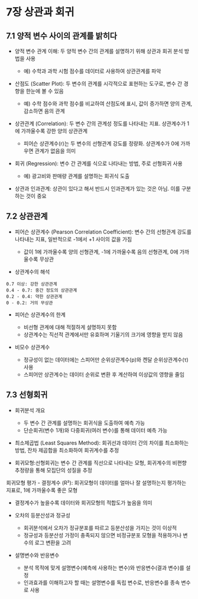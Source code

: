 # 7장 상관과 회귀
## 7.1 양적 변수 사이의 관계를 밝히다
* 양적 변수 관계 이해: 두 양적 변수 간의 관계를 설명하기 위해 상관과 회귀 분석 방법을 사용
  * 예) 수학과 과학 시험 점수를 데이터로 사용하여 상관관계를 파악

* 산점도 (Scatter Plot): 두 변수의 관계를 시각적으로 표현하는 도구로, 변수 간 경향을 한눈에 볼 수 있음
  * 예) 수학 점수와 과학 점수를 비교하여 산점도에 표시, 값이 증가하면 양의 관계, 감소하면 음의 관계

* 상관관계 (Correlation): 두 변수 간의 관계성 정도를 나타내는 지표. 상관계수가 1에 가까울수록 강한 양의 상관관계
  * 피어슨 상관계수(r)는 두 변수의 선형관계 강도를 정량화. 상관계수가 0에 가까우면 관계가 없음을 의미
* 회귀 (Regression): 변수 간 관계를 식으로 나타내는 방법, 주로 선형회귀 사용
  * 예) 광고비와 판매량 관계를 설명하는 회귀식 도출
* 상관과 인과관계: 상관이 있다고 해서 반드시 인과관계가 있는 것은 아님. 이를 구분하는 것이 중요

## 7.2 상관관계
* 피어슨 상관계수 (Pearson Correlation Coefficient): 변수 간의 선형관계 강도를 나타내는 지표, 일반적으로 -1에서 +1 사이의 값을 가짐
  * 값이 1에 가까울수록 양의 선형관계, -1에 가까울수록 음의 선형관계, 0에 가까울수록 무상관

* 상관계수의 해석
```
0.7 이상: 강한 상관관계
0.4 - 0.7: 중간 정도의 상관관계
0.2 - 0.4: 약한 상관관계
0 - 0.2: 거의 무상관
```
* 피어슨 상관계수의 한계
  * 비선형 관계에 대해 적절하게 설명하지 못함
  * 상관계수는 직선적 관계에서만 유효하며 기울기의 크기에 영향을 받지 않음
    
* 비모수 상관계수
  * 정규성이 없는 데이터에는 스피어만 순위상관계수(p)와 켄달 순위상관계수(τ) 사용
  * 스피어만 상관계수는 데이터 순위로 변환 후 계산하여 이상값의 영향을 줄임
    
## 7.3 선형회귀
* 회귀분석 개요
  * 두 변수 간 관계를 설명하는 회귀식을 도출하여 예측 가능
  * 단순회귀(변수 1개)와 다중회귀(여러 변수)를 통해 데이터 예측 가능

    
* 최소제곱법 (Least Squares Method): 회귀선과 데이터 간의 차이를 최소화하는 방법, 잔차 제곱합을 최소화하여 회귀계수를 추정

* 회귀모형:선형회귀는 변수 간 관계를 직선으로 나타내는 모형, 회귀계수의 비편향 추정량을 통해 모집단의 성질을 추정

회귀모형 평가 - 결정계수 (R²): 회귀모형이 데이터를 얼마나 잘 설명하는지 평가하는 지표로, 1에 가까울수록 좋은 모형
  * 결정계수가 높을수록 데이터와 회귀모형의 적합도가 높음을 의미
    
* 오차의 등분산성과 정규성
  * 회귀분석에서 오차가 정규분포를 따르고 등분산성을 가지는 것이 이상적
  * 정규성과 등분산성 가정이 충족되지 않으면 비정규분포 모형을 적용하거나 변수의 로그 변환을 고려

* 설명변수와 반응변수
  * 분석 목적에 맞게 설명변수(예측에 사용하는 변수)와 반응변수(결과 변수)를 설정
  * 인과효과를 이해하고자 할 때는 설명변수를 독립 변수로, 반응변수를 종속 변수로 사용





